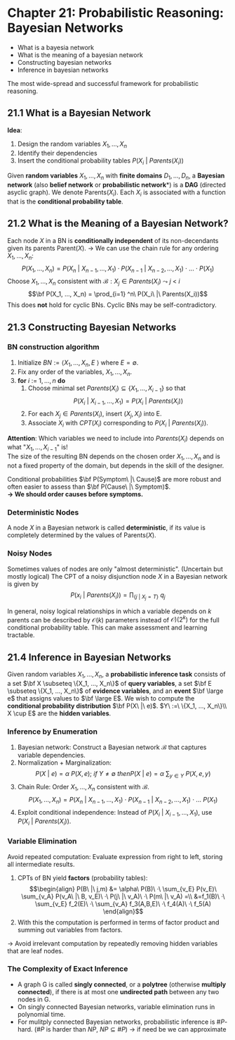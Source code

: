# Chapter 21: Probabilistic Reasoning: Bayesian Networks
- What is a bayesia network
- What is the meaning of a bayesian network
- Constructing bayesian networks
- Inference in bayesian networks

The most wide-spread and successful framework for probabilistic reasoning.


## 21.1 What is a Bayesian Network
**Idea**:
1. Design the random variables $X_1, ..., X_n$  
2. Identify their dependencies  
3. Insert the conditional probability tables $P(X_i\ |\ Parents(X_i))$  

Given **random variables** $X_1, ..., X_n$ with **finite domains** $D_1, ..., D_n$, a **Bayesian network** (also **belief network** or **probabilistic network***) is a **DAG** (directed asyclic graph). We denote Parents($X_i$). Each $X_i$ is associated with a function that is the **conditional probability table**.


## 21.2 What is the Meaning of a Bayesian Network?
Each node $X$ in a BN is **conditionally independent** of its non-decendants given its parents Parent($X$).
-> We can use the chain rule for any ordering $X_1, ..., X_n$:
$$P(X_1, ..., X_n) = P(X_n\ |\ X_{n-1}, ..., X_1) · P(X_{n-1}\ |\ X_{n-2}, ..., X_1)\ ·\ ...\ ·\ P(X_1)$$
Choose $X_1, ..., X_n$ consistent with $\mathcal{B}:  X_j ∈ Parents(X_i)\ \leadsto\ j\ <\ i$  
$$\bf P(X_1, ..., X_n) = \prod_{i=1} ^n\ P(X_i\ |\ Parents(X_i))$$
This does **not** hold for cyclic BNs. Cyclic BNs may be self-contradictory.


## 21.3 Constructing Bayesian Networks

### BN construction algorithm
1. Initialize $BN:= \langle {X_1, ..., X_n}, E\ \rangle$ where $E = \emptyset$.  
2. Fix any order of the variables, $X_1, ..., X_n$.  
3. **for** $i\ :=\ 1, ..., n$  **do**  
	1. Choose minimal set $Parents(X_i) \subseteq \{X_1, ..., X_{i-1}\}$ so that $$P(X_i\ |\ X_{i-1}, ..., X_1) = P(X_i\ |\ Parents(X_i))$$
	2. For each $X_j ∈ Parents(X_i)$, insert $(X_j, X_i)$ into E.  
	3. Associate $X_i$ with $CPT(X_i)$ corresponding to $P(X_i\ |\ Parents(X_i))$.  

**Attention**: Which variables we need to include into $Parents(X_i)$ depends on what "${X_1, ..., X_{i-1}}$" is!  
The size of the resulting BN depends on the chosen order $X_1, ..., X_n$ and is not a fixed property of the domain, but depends in the skill of the designer.  

Conditional probabilities $\bf P(Symptom\ |\ Cause)$ are more robust and often easier to assess than $\bf P(Cause\ |\ Symptom)$.    
**-> We should order causes before symptoms.**

### Deterministic Nodes
A node $X$ in a Bayesian network is called **deterministic**, if its value is completely determined by the values of Parents($X$).  

### Noisy Nodes
Sometimes values of nodes are only "almost deterministic". (Uncertain but mostly logical)
The CPT of a noisy disjunction node $X$ in a Bayesian network is given by
$$P(x_i\ |\ Parents(X_i)) = \prod_{\{j\ |\ X_j=T\}}\ q_j$$

In general, noisy logical relationships in which a variable depends on $k$ parents can be described by $\mathcal O(k)$ parameters instead of $\mathcal O)(2^k)$ for the full conditional probability table. This can make assessment and learning tractable.


## 21.4 Inference in Bayesian Networks
Given random variables $X_1, ..., X_n$, a **probabilistic inference task** consists of a set $\bf X \subseteq \{X_1, ..., X_n\}$ of **query variables**, a set $\bf E \subseteq \{X_1, ..., X_n\}$ of **evidence variables**, and an **event** $\bf \large e$ that assigns values to $\bf \large E$. We wish to compute the **conditional probability distribution** $\bf P(X\ |\ e)$.
$Y\ :=\ \{X_1, ..., X_n\}\\ X \cup E$ are the **hidden variables**.

### Inference by Enumeration
1. Bayesian network: Construct a Bayesian network $\mathcal B$ that captures variable dependencies.
2. Normalization + Marginalization:
$$P(X\ |\ e) = \alpha\ P(X,e);\ if\ Y \not= \emptyset\ then P(X\ |\ e) = \alpha\ \sum_{y ∈ Y}\ P(X,e,y)$$
3. Chain Rule: Order $X_1, ..., X_n$ consistent with $\mathcal B$.
$$P(X_1, ..., X_n) = P(X_n\ |\ X_{n-1}, ..., X_1)\ ·\ P(X_{n-1}\ |\ X_{n-2}, ..., X_1)\ ·\ ...\ P(X_1)$$
4. Exploit conditional independence: Instead of $P(X_i\ |\ X_{i-1}, ..., X_1)$, use $P(X_i\ |\ Parents(X_i))$.  

### Variable Elimination
Avoid repeated computation: Evaluate expression from right to left, storing all intermediate results.  
1. CPTs of BN yield **factors** (probability tables):
$$\begin{align}
P(B\ |\ j,m) &= \alpha\ P(B)\ ·\ \sum_{v_E} P(v_E)\ \sum_{v_A} P(v_A\ |\ B, v_E)\ ·\ P(j\ |\ v_A)\ ·\ P(m\ |\ v_A) =\\
&=f_1(B)\ ·\ \sum_{v_E} f_2(E)\ ·\ \sum_{v_A} f_3(A,B,E)\ ·\ f_4(A)\ ·\ f_5(A)
\end{align}$$
2. With this the computation is performed in terms of factor product and summing out variables from factors.  

-> Avoid irrelevant computation by repeatedly removing hidden variables that are leaf nodes.

### The Complexity of Exact Inference
- A graph G is called **singly connected**, or a **polytree** (otherwise **multiply connected**), if there is at most one **undirected path** between any two nodes in G.
- On singly connected Bayesian networks, variable elimination runs in polynomial time.
- For mulitply connected Bayesian networks, probabilistic inference is $\# P$-hard. ($\# P$ is harder than $NP,\ NP \subseteq \# P$) -> if need be we can approximate

